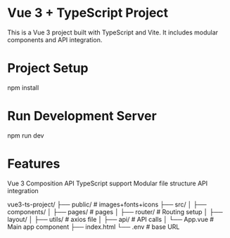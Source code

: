 # Vue 3 + TypeScript Project
This is a Vue 3 project built with TypeScript and Vite. It includes modular components and API integration.
# Project Setup
npm install
# Run Development Server
npm run dev
# Features
Vue 3 Composition API
TypeScript support
Modular file structure
API integration

vue3-ts-project/
├── public/              # images+fonts+icons
├── src/
│   ├── components/
│   ├── pages/           # pages
│   ├── router/          # Routing setup
│   ├── layout/
│   ├── utils/           # axios file
│   ├── api/             # API calls
│   └── App.vue          # Main app component
├── index.html
└── .env                 # base URL